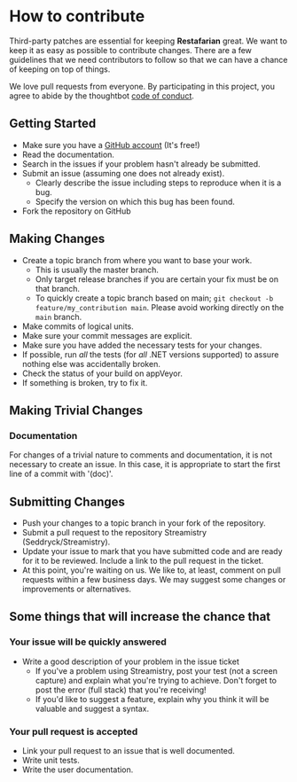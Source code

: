 # How to contribute

Third-party patches are essential for keeping **Restafarian** great. We want to keep it as easy as possible to contribute changes. There are a few guidelines that we need contributors to follow so that we can have a chance of keeping on top of things.

We love pull requests from everyone. By participating in this project, you agree to abide by the thoughtbot [code of conduct].

[code of conduct]: https://thoughtbot.com/open-source-code-of-conduct

## Getting Started

* Make sure you have a [GitHub account](https://github.com/signup/free) (It's free!)
* Read the documentation.
* Search in the issues if your problem hasn't already be submitted.
* Submit an issue (assuming one does not already exist).
  * Clearly describe the issue including steps to reproduce when it is a bug.
  * Specify the version on which this bug has been found.
* Fork the repository on GitHub

## Making Changes

* Create a topic branch from where you want to base your work.
  * This is usually the master branch.
  * Only target release branches if you are certain your fix must be on that
    branch.
  * To quickly create a topic branch based on main; `git checkout -b
    feature/my_contribution main`. Please avoid working directly on the
    `main` branch.
* Make commits of logical units.
* Make sure your commit messages are explicit.
* Make sure you have added the necessary tests for your changes.
* If possible, run _all_ the tests (for _all_ .NET versions supported) to assure nothing else was accidentally broken.
* Check the status of your build on appVeyor.
* If something is broken, try to fix it.

## Making Trivial Changes

### Documentation

For changes of a trivial nature to comments and documentation, it is not necessary to create an issue. In this case, it is
appropriate to start the first line of a commit with '(doc)'.

## Submitting Changes

* Push your changes to a topic branch in your fork of the repository.
* Submit a pull request to the repository Streamistry (Seddryck/Streamistry).
* Update your issue to mark that you have submitted code and are ready for it to be reviewed. Include a link to the pull request in the ticket.
* At this point, you're waiting on us. We like to, at least, comment on pull requests within a few business days. We may suggest some changes or improvements or alternatives.

## Some things that will increase the chance that

### Your issue will be quickly answered

* Write a good description of your problem in the issue ticket
  * If you've a problem using Streamistry, post your test (not a screen capture) and explain what you're trying to achieve. Don't forget to post the error (full stack) that you're receiving!
  * If you'd like to suggest a feature, explain why you think it will be valuable and suggest a syntax.

### Your pull request is accepted

* Link your pull request to an issue that is well documented.
* Write unit tests.
* Write the user documentation.
